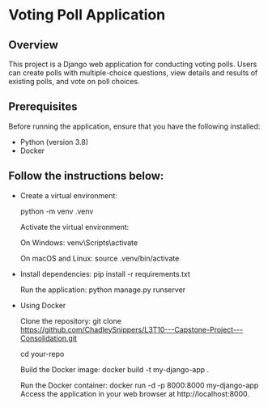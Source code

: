 # Voting Poll Application

## Overview

This project is a Django web application for conducting voting polls. Users can create polls with multiple-choice questions, view details and results of existing polls, and vote on poll choices.


## Prerequisites

Before running the application, ensure that you have the following installed:

- Python (version 3.8)
- Docker

## Follow the instructions below:

 - Create a virtual environment:

    python -m venv .venv


    Activate the virtual environment:

    On Windows:
    venv\Scripts\activate

    On macOS and Linux:
    source .venv/bin/activate



- Install dependencies:
    pip install -r requirements.txt


    Run the application:
    python manage.py runserver


- Using Docker

    Clone the repository:
    git clone https://github.com/ChadleySnippers/L3T10---Capstone-Project---Consolidation.git

    cd your-repo


    Build the Docker image:
    docker build -t my-django-app .

    Run the Docker container:
    docker run -d -p 8000:8000 my-django-app
    Access the application in your web browser at http://localhost:8000.
